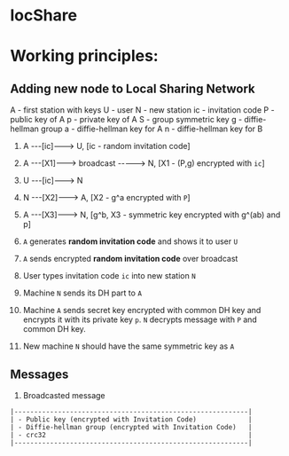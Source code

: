 # locShare

# Working principles:

## Adding new node to Local Sharing Network

A - first station with keys
U - user
N - new station
ic - invitation code
P - public key of A
p - private key of A
S - group symmetric key
g - diffie-hellman group
a - diffie-hellman key for A
n - diffie-hellman key for B

1. A ---[ic]---> U,                      [ic - random invitation code]
2. A ---[X1]---> broadcast -----> N,    [X1 - (P,g) encrypted with `ic`]
3. U ---[ic]---> N
4. N ---[X2]---> A,                     [X2 - g^a encrypted with `P`]
5. A ---[X3]---> N,                     [g^b, X3 - symmetric key encrypted with g^(ab) and p]

1. `A` generates **random invitation code** and shows it to user `U`
2. `A` sends encrypted **random invitation code** over broadcast
3. User types invitation code `ic` into new station `N`
4. Machine `N` sends its DH part to `A`
5. Machine `A` sends secret key encrypted with common DH key and encrypts it with its private key `p`. `N` decrypts message with `P` and common DH key.
6. New machine `N` should have the same symmetric key as `A`

## Messages

1. Broadcasted message
```
|-----------------------------------------------------------|
| - Public key (encrypted with Invitation Code)             |
| - Diffie-hellman group (encrypted with Invitation Code)   |
| - crc32                                                   |
|-----------------------------------------------------------|
```